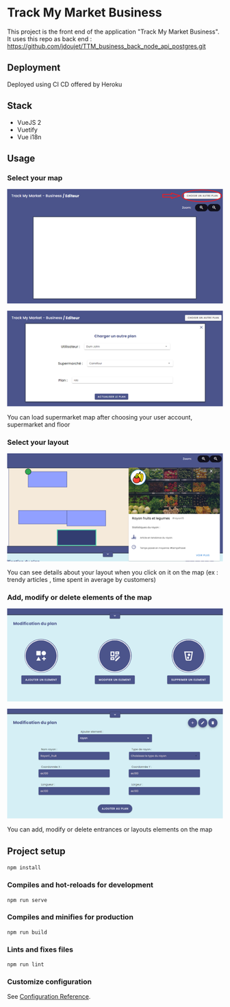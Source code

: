 # Track My Market Business

This project is the front end of the application "Track My Market Business". It uses this repo as back end : https://github.com/jdoujet/TTM_business_back_node_api_postgres.git

## Deployment
Deployed using CI CD offered by Heroku

## Stack
- VueJS 2
- Vuetify
- Vue i18n

## Usage

### Select your map

![Alt text](/screenshots/step1.png)

![Alt text](/screenshots/step2.png)

You can load supermarket map after choosing your user account, supermarket and floor

### Select your layout

![Alt text](/screenshots/step3.png)

You can see details about your layout when you click on it on the map (ex : trendy articles , time spent in average by customers)

### Add, modify or delete elements of the map

![Alt text](/screenshots/step4.png)

![Alt text](/screenshots/step5.png)

You can add, modify or delete entrances or layouts elements on the map

## Project setup
```
npm install
```

### Compiles and hot-reloads for development
```
npm run serve
```

### Compiles and minifies for production
```
npm run build
```

### Lints and fixes files
```
npm run lint
```

### Customize configuration
See [Configuration Reference](https://cli.vuejs.org/config/).
